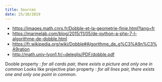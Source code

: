 ```yaml
---
title: Sources
date: 25/10/2019
---
```


* https://images.math.cnrs.fr/Dobble-et-la-geometrie-finie.html?lang=fr
* https://marmelab.com/blog/2015/11/05/de-python-a-php-7-l-algorithme-de-dobble.html
* https://fr.wikipedia.org/wiki/Dobble#Algorithme_de_g%C3%A9n%C3%A9ration
* http://math.univ-lyon1.fr/~deleglis/PDF/dobble.pdf

Dooble property : *for all cards pair, there exists a picture and only one in common*
Looks like projective plan property : *for all lines pair, there exists one and only one point in common*.
